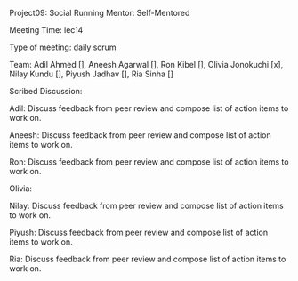 Project09: Social Running Mentor: Self-Mentored

Meeting Time: lec14

Type of meeting: daily scrum

Team: Adil Ahmed [], Aneesh Agarwal [], Ron Kibel [], Olivia Jonokuchi [x], Nilay Kundu [], Piyush Jadhav [], Ria Sinha []

Scribed Discussion: 

Adil: Discuss feedback from peer review and compose list of action items to work on.

Aneesh: Discuss feedback from peer review and compose list of action items to work on.

Ron: Discuss feedback from peer review and compose list of action items to work on.

Olivia: 

Nilay: Discuss feedback from peer review and compose list of action items to work on.

Piyush: Discuss feedback from peer review and compose list of action items to work on.

Ria: Discuss feedback from peer review and compose list of action items to work on.
